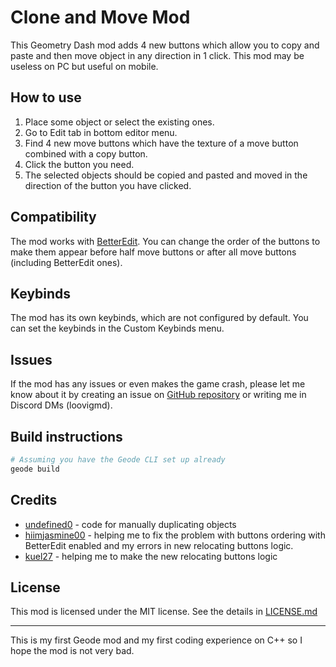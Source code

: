 # Clone and Move Mod
This Geometry Dash mod adds 4 new buttons which allow you to copy and paste and then move object in any direction in 1 click.
This mod may be useless on PC but useful on mobile.

## How to use
1. Place some object or select the existing ones.
2. Go to Edit tab in bottom editor menu.
3. Find 4 new move buttons which have the texture of a move button combined with a copy button.
4. Click the button you need.
5. The selected objects should be copied and pasted and moved in the direction of the button you have clicked.

## Compatibility
The mod works with [BetterEdit](mod:hjfod.betteredit). You can change the order of the buttons to make them appear before half move buttons or after all move buttons (including BetterEdit ones).

## Keybinds
The mod has its own keybinds, which are not configured by default. You can set the keybinds in the Custom Keybinds menu.

## Issues
If the mod has any issues or even makes the game crash, please let me know about it by creating an issue on [GitHub repository](https://github.com/zL4mpY/clone_and_move_mod) or writing me in Discord DMs (loovigmd).

## Build instructions
```sh
# Assuming you have the Geode CLI set up already
geode build
```

## Credits
- [undefined0](https://github.com/undefined06855) - code for manually duplicating objects
- [hiimjasmine00](https://github.com/hiimjasmine00) - helping me to fix the problem with buttons ordering with BetterEdit enabled and my errors in new relocating buttons logic.
- [kuel27](https://github.com/kuel27) - helping me to make the new relocating buttons logic

## License
This mod is licensed under the MIT license. See the details in [LICENSE.md](LICENSE.md)

---
This is my first Geode mod and my first coding experience on C++ so I hope the mod is not very bad.
